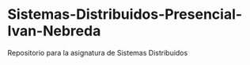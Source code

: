# Sistemas-Distribuidos-Presencial-Ivan-Nebreda
Repositorio para la asignatura de Sistemas Distribuidos

